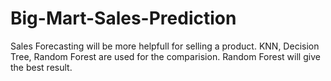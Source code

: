 # Big-Mart-Sales-Prediction
Sales Forecasting will be more helpfull for selling a product.
KNN, Decision Tree, Random Forest are used for the comparision.
Random Forest will give the best result.
